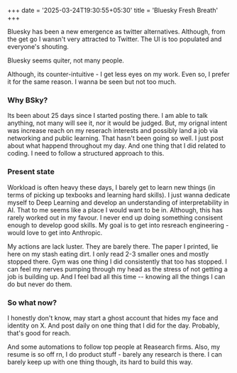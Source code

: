 +++
date = '2025-03-24T19:30:55+05:30'
title = 'Bluesky Fresh Breath'
+++

Bluesky has been a new emergence as twitter alternatives. Although, from the get go I wansn't very attracted to Twitter. The UI is too populated and everyone's shouting.

Bluesky seems quiter, not many people.

Although, its counter-intuitive - I get less eyes on my work. Even so, I prefer it for the same reason. I wanna be seen but not too much.

### Why BSky?

Its been about 25 days since I started posting there. I am able to talk anything, not many will see it, nor it would be judged.
But, my orignal intent was increase reach on my reserach interests and possibly land a job via networking and public learning.
That hasn't been going so well. I just post about what happend throughout my day. And one thing that I did related to coding.
I need to follow a structured approach to this.

### Present state

Workload is often heavy these days, I barely get to learn new things (in terms of picking up texbooks and learning hard skills). I just wanna dedicate myself to Deep Learning and develop an understanding of interpretability in AI. That to me seems like a place I would want to be in. Although, this has rarely worked out in my favour. I never end up doing something consisent enough to develop good skills. My goal is to get into resreach engineering - would love to get into Anthropic.

My actions are lack luster. They are barely there. The paper I printed, lie here on my stash eating dirt. I only read 2-3 smaller ones and mostly stopped there. Gym was one thing I did consistently that too has stopped. I can feel my nerves pumping through my head as the stress of not getting a job is building up. And I feel bad all this time -- knowing all the things I can do but never do them.

### So what now?

I honestly don't know, may start a ghost account that hides my face and identity on X. And post daily on one thing that I did for the day. Probably, that's good for reach.

And some automations to follow top people at Reasearch firms.
Also, my resume is so off rn, I do product stuff - barely any research is there. I can barely keep up with one thing though, its hard to build this way.
